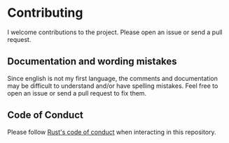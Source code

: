 # Contributing

I welcome contributions to the project. Please open an issue or send a pull
request.

## Documentation and wording mistakes

Since english is not my first language, the comments and documentation may be
difficult to understand and/or have spelling mistakes. Feel free to open an
issue or send a pull request to fix them.

## Code of Conduct

Please follow [Rust's code of conduct][coc] when interacting in this repository.

[coc]: https://www.rust-lang.org/conduct.html/
